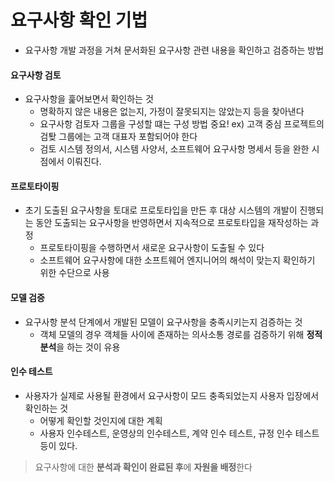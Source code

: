 # 요구사항 확인 기법

- 요구사항 개발 과정을 거쳐 문서화된 요구사항 관련 내용을 확인하고 검증하는 방법



#### 요구사항 검토

- 요구사항을 훑어보면서 확인하는 것
  - 명확하지 않은 내용은 없는지, 가정이 잘못되지는 않았는지 등을 찾아낸다
  - 요구사항 검토자 그룹을 구성할 떄는 구성 방법 중요! ex) 고객 중심 프로젝트의 검퇒 그룹에는 고객 대표자 포함되어야 한다
  - 검토 시스템 정의서, 시스템 사양서, 소프트웨어 요구사항 명세서 등을 완한 시점에서 이뤄진다. 



#### 프로토타이핑

- 초기 도출된 요구사항을 토대로 프로토타입을 만든 후 대상 시스템의 개발이 진행되는 동안 도출되는 요구사항을 반영하면서 지속적으로 프로토타입을 재작성하는 과정
  - 프로토타이핑을 수행하면서 새로운 요구사항이 도출될 수 있다
  - 소프트웨어 요구사항에 대한 소프트웨어 엔지니어의 해석이 맞는지 확인하기 위한 수단으로 사용



#### 모델 검증

- 요구사항 분석 단계에서 개발된 모델이 요구사항을 충족시키는지 검증하는 것
  - 객체 모델의 경우 객체들 사이에 존재하는 의사소통 경로를 검증하기 위해 **정적 분석**을 하는 것이 유용



#### 인수 테스트

- 사용자가 실제로 사용될 환경에서 요구사항이 모드 충족되었는지 사용자 입장에서 확인하는 것
  - 어떻게 확인할 것인지에 대한 계획
  - 사용자 인수테스트, 운영상의 인수테스트, 계약 인수 테스트, 규정 인수 테스트 등이 있다.





> 요구사항에 대한 **분석과 확인이 완료된 후**에 **자원을 배정**한다



















